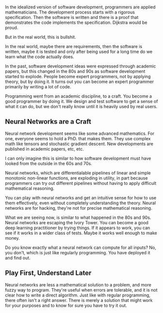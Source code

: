 In the idealized version of software development, programmers are applied mathematicians. The development process starts with a rigorous specification. Then the software is written and there is a proof that demonstrates the code implements the specification. Dijkstra would be proud.

But in the real world, this is bullshit.

In the real world, maybe there are requirements, then the software is written, maybe it is tested and only after being used for a long time do we learn what the code actually does.

In the past, software development ideas were expressed through academic papers, but this changed in the 80s and 90s as software development started to explode. People become expert programmers, not by applying theory, but by doing it. It turns out you can become an expert programmer primarily by writing a lot of code.

Programming went from an academic discipline, to a craft. You become a good programmer by doing it. We design and test software to get a sense of what it can do, but we don't really know until it is heavily used by real users.

## Neural Networks are a Craft

Neural network development seems like some advanced mathematics. For one, everyone seems to hold a PhD. that makes them. They use complex math like tensors and stochastic gradient descent. New developments are published in academic papers, etc, etc.

I can only imagine this is similar to how software development must have looked from the outside in the 60s and 70s.

Neural networks, which are differentialable pipelines of linear and simple monotonic non-linear functions, are exploding in utility, in part because programmers can try out different pipelines without having to apply difficult mathematical reasoning.

You can play with neural networks and get an intuitive sense for how to use them effectively, even without completely understanding the theory. Neural networks are for hacking, they're not for precise mathematical reasoning.

What we are seeing now, is similar to what happened in the 80s and 90s. Neural networks are escaping the Ivory Tower. You can become a good deep learning practitioner by trying things. If it appears to work, you can see if it works in a wider class of tests. Maybe it works well enough to make money.

Do you know exactly what a neural network can compute for all inputs? No, you don't, which is just like regularly programming. You have deployed it and find out.

## Play First, Understand Later

Neural networks are less a mathematical solution to a problem, and more fuzzy way to program. They're useful when errors are tolerable, and it is not clear how to write a direct algorithm. Just like with regular programming, there often isn't a right answer. There is merely a solution that might work for your purposes and to know for sure you have to try it out.
